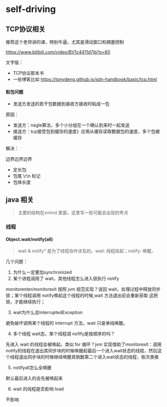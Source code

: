 # self-driving

## TCP协议相关


推荐这个老师讲的课，特别牛逼，尤其是滑动窗口和拥塞控制

https://www.bilibili.com/video/BV1c4411d7jb?p=60


文字版：
- TCP协议那本书
- 一些博客比如 https://tonydeng.github.io/sdn-handbook/basic/tcp.html


#### 粘包问题

- 发送方发送的若干包数据到接收方接收时粘成一包


原因：

- 发送方：nagle算法，多个小分组在一个确认到来时一起发送
- 接送方：tcp接受包到缓存的速度》应用从缓存读取数据包的速度，多个包被缓存

解决：

边界边界边界

- 定长包
- 包尾 \r\n 标记
- 包体长度

## java 相关

> 主要的结构在xmind 里面，这里写一些可能会出现的考点 

### 线程


#### Object.wait/notify(all)

> wait & notify* 是为了线程协作涉及的。wait: 线程挂起；notify: 唤醒。

几个问题：
1. 为什么一定要加synchronized
2. 某个进程调用了 wait，其他线程怎么进入锁执行 notify

monitorenter/monitorexit 按照 jvm 规范实现？说回 wait，处理过程中释放同步锁；某个线程调用 notify唤起这个线程的时候,wait 方法退出前会重新获取
这把锁，才能继续执行；


3. wait为什么会InterruptedException

避免破坏调用某个线程的 interrupt 方法。wait 只是单纯唤醒。


4. 多个线程 wait态，某个线程调 nofify是按顺序的吗？

先进入 wait 的线程会被唤起。类似 for 循环？jvm 实现借助了monitorexit：调用notify的线程在退出其同步块的时候唤醒起最后一个进入wait状态的线程，然后这个线程退出同步块的时候继续唤醒其倒数第二个进入wait状态的线程，依次类推




5. notifyall怎么全唤醒

默认最后进入的会先被唤起来

6. wait 的线程是否影响 load

不影响


